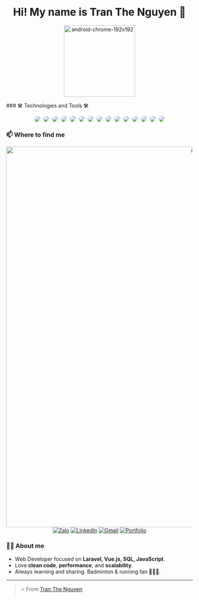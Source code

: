 <!-- Profile README for Tran The Nguyen -->
<!-- Replace YOUR_GITHUB_USERNAME and personal links below -->

<h1 align="center">Hi! My name is Tran The Nguyen 👋</h1>

<p align="center">
  <img width="192" height="192" alt="android-chrome-192x192" src="https://github.com/user-attachments/assets/5e736d5d-2959-421f-b249-09aae93fdf51" />
</p>
### 🛠️ Technologies and Tools 🛠️

<p align="center" style="display:flex; flex-wrap:wrap; gap:8px; justify-content:center;">
  <img src="https://img.shields.io/badge/JavaScript-F7DF1E?style=for-the-badge&logo=javascript&logoColor=000" style="border-radius:8px;"/>
  <img src="https://img.shields.io/badge/Vue.js-35495E?style=for-the-badge&logo=vuedotjs&logoColor=4FC08D" style="border-radius:8px;"/>
  <img src="https://img.shields.io/badge/Nuxt.js-00DC82?style=for-the-badge&logo=nuxtdotjs&logoColor=fff" style="border-radius:8px;"/>
  <img src="https://img.shields.io/badge/PHP-777BB4?style=for-the-badge&logo=php&logoColor=fff" style="border-radius:8px;"/>
  <img src="https://img.shields.io/badge/Laravel-FF2D20?style=for-the-badge&logo=laravel&logoColor=fff" style="border-radius:8px;"/>
  <img src="https://img.shields.io/badge/Node.js-339933?style=for-the-badge&logo=nodedotjs&logoColor=fff" style="border-radius:8px;"/>
  <img src="https://img.shields.io/badge/Express-000000?style=for-the-badge&logo=express&logoColor=fff" style="border-radius:8px;"/>
  <img src="https://img.shields.io/badge/HTML5-E34F26?style=for-the-badge&logo=html5&logoColor=fff" style="border-radius:8px;"/>
  <img src="https://img.shields.io/badge/CSS3-1572B6?style=for-the-badge&logo=css3&logoColor=fff" style="border-radius:8px;"/>
  <img src="https://img.shields.io/badge/.NET-512BD4?style=for-the-badge&logo=dotnet&logoColor=fff" style="border-radius:8px;"/>
  <img src="https://img.shields.io/badge/Sass-CC6699?style=for-the-badge&logo=sass&logoColor=fff" style="border-radius:8px;"/>
  <img src="https://img.shields.io/badge/Bootstrap-7952B3?style=for-the-badge&logo=bootstrap&logoColor=fff" style="border-radius:8px;"/>
  <img src="https://img.shields.io/badge/Git-F05032?style=for-the-badge&logo=git&logoColor=fff" style="border-radius:8px;"/>
  <img src="https://img.shields.io/badge/VS%20Code-007ACC?style=for-the-badge&logo=visualstudiocode&logoColor=fff" style="border-radius:8px;"/>
  <img src="https://img.shields.io/badge/PhpStorm-000000?style=for-the-badge&logo=phpstorm&logoColor=fff" style="border-radius:8px;"/>
</p>


### 📫 Where to find me
<p align="center">
  <a href="https://facebook.com/your.profile"><img width="1024" height="1024" alt="image" src="https://github.com/user-attachments/assets/4af2af18-d083-4c22-9137-2b45c31c0f30" />
</a>
  <a href="https://zalo.me/your-id"><img alt="Zalo" src="https://img.shields.io/badge/Zalo-0068FF?logo=wechat&logoColor=white"></a>
  <a href="https://www.linkedin.com/in/your-profile"><img alt="LinkedIn" src="https://img.shields.io/badge/LinkedIn-0A66C2?logo=linkedin&logoColor=white"></a>
  <a href="mailto:t.thenguyen27@gmail.com"><img alt="Gmail" src="https://img.shields.io/badge/Gmail-D14836?logo=gmail&logoColor=white"></a>
  <a href="https://your-portfolio.com"><img alt="Portfolio" src="https://img.shields.io/badge/Portfolio-000?logo=vercel&logoColor=white"></a>
</p>


### 👨‍💻 About me
- Web Developer focused on **Laravel, Vue.js, SQL, JavaScript**.
- Love **clean code**, **performance**, and **scalability**.
- Always learning and sharing. Badminton & running fan 🏸🏃‍♂️.

---

> ⭐️ From [Tran The Nguyen](https://github.com/YOUR_GITHUB_USERNAME)
